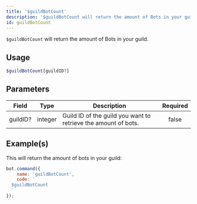 ```yaml
---
title: '$guildBotCount'
description: '$guildBotCount will return the amount of Bots in your guild.'
id: guildBotCount
---
```


`$guildBotCount` will return the amount of Bots in your guild.

## Usage

```php
$guildBotCount[guildID?]
```

## Parameters

| Field    | Type    | Description                                                    | Required |
| -------- | ------- | -------------------------------------------------------------- |:--------:|
| guildID? | integer | Guild ID of the guild you want to retrieve the amount of bots. |  false   |

## Example(s)

This will return the amount of bots in your guild:

```javascript
bot.command({
    name: 'guildBotCount',
    code: `
  $guildBotCount
  `
});
```